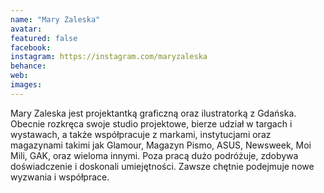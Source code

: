 ```yaml
---
name: "Mary Zaleska"
avatar: 
featured: false
facebook: 
instagram: https://instagram.com/maryzaleska
behance: 
web:
images:
---
```

Mary Zaleska jest projektantką graficzną oraz ilustratorką z Gdańska. Obecnie rozkręca swoje studio projektowe, bierze udział w targach i wystawach, a także współpracuje z markami, instytucjami oraz magazynami takimi jak Glamour, Magazyn Pismo, ASUS, Newsweek, Moi Mili, GAK, oraz wieloma innymi. Poza pracą dużo podróżuje, zdobywa doświadczenie i doskonali umiejętności. Zawsze chętnie podejmuje nowe wyzwania i współprace.


